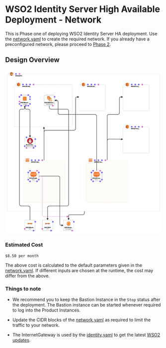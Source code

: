 # WSO2 Identity Server High Available Deployment - Network

This is Phase one of deploying WSO2 Identity Server HA deployment. Use the [network.yaml](network.yaml) to create the required network. If you already have a preconfigured network, please proceed to [Phase 2](../database/README.md).

## Design Overview

![Design Overview](../images/network.png)

### Estimated Cost

```
$8.50 per month
```
The above cost is calculated to the default parameters given in the [network.yaml](network.yaml). If different inputs are chosen at the runtime, the cost may differ from the above.

### Things to note

- We recommend you to keep the Bastion Instance in the `Stop` status after the deployment. The Bastion instance can be started whenever required to log into the Product Instances.

- Update the CIDR blocks of the [network.yaml](network.yaml) as required to limit the traffic to your network.

- The InternetGateway is used by the [identity.yaml](../product/identity.yaml) to get the latest [WSO2 updates](https://wso2.com/updates/).
